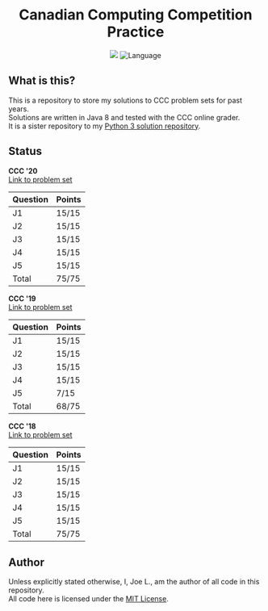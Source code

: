 <div align='center'>
	<h1 align='center'>Canadian Computing Competition Practice</h1>
	<img
	    src="https://img.shields.io/github/workflow/status/jo3-l/ccc-java/Continuous%20Integration.svg?style=for-the-badge"
	/>
	<img
		src='https://img.shields.io/github/languages/top/jo3-l/ccc-java.svg?style=for-the-badge'
		alt='Language'
	/>
</div>

## What is this?

This is a repository to store my solutions to CCC problem sets for past years.<br>
Solutions are written in Java 8 and tested with the CCC online grader.<br>
It is a sister repository to my [Python 3 solution repository](https://github.com/jo3-l/ccc).

## Status
**CCC '20**<br>
[Link to problem set](https://cemc.math.uwaterloo.ca/contests/computing/2020/ccc/juniorEF.pdf)

| Question | Points    |
|----------|-----------| 
| J1       | 15/15     | 
| J2       | 15/15     | 
| J3       | 15/15     | 
| J4       | 15/15     | 
| J5       | 15/15     | 
| Total    | 75/75     | 

**CCC '19**<br>
[Link to problem set](https://cemc.math.uwaterloo.ca/contests/computing/2019/stage%201/juniorEF.pdf)

| Question | Points    |
|----------|-----------| 
| J1       | 15/15     | 
| J2       | 15/15     | 
| J3       | 15/15     | 
| J4       | 15/15     | 
| J5       | 7/15      | 
| Total    | 68/75     | 

**CCC '18**<br>
[Link to problem set](https://www.cemc.uwaterloo.ca/contests/computing/2018/stage%201/juniorEF.pdf)

| Question | Points    |
|----------|-----------| 
| J1       | 15/15     | 
| J2       | 15/15     | 
| J3       | 15/15     | 
| J4       | 15/15     | 
| J5       | 15/15     | 
| Total    | 75/75     | 

## Author

Unless explicitly stated otherwise, I, Joe L., am the author of all code in this repository.<br>
All code here is licensed under the [MIT License](./LICENSE.md).